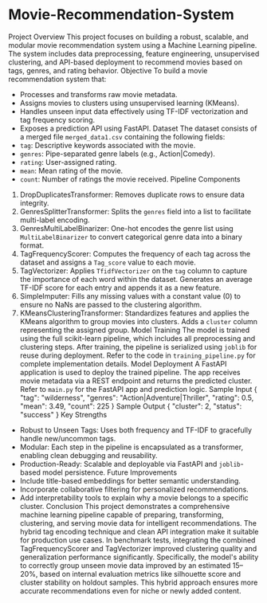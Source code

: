 # Movie-Recommendation-System
Project Overview
This project focuses on building a robust, scalable, and modular movie recommendation system using a Machine Learning pipeline. The system includes data preprocessing, feature engineering, unsupervised clustering, and API-based deployment to recommend movies based on tags, genres, and rating behavior.
Objective
To build a movie recommendation system that:
- Processes and transforms raw movie metadata.
- Assigns movies to clusters using unsupervised learning (KMeans).
- Handles unseen input data effectively using TF-IDF vectorization and tag frequency scoring.
- Exposes a prediction API using FastAPI.
Dataset
The dataset consists of a merged file `merged_data1.csv` containing the following fields:
- `tag`: Descriptive keywords associated with the movie.
- `genres`: Pipe-separated genre labels (e.g., Action|Comedy).
- `rating`: User-assigned rating.
- `mean`: Mean rating of the movie.
- `count`: Number of ratings the movie received.
Pipeline Components
1. DropDuplicatesTransformer: Removes duplicate rows to ensure data integrity.
2. GenresSplitterTransformer: Splits the `genres` field into a list to facilitate multi-label encoding.
3. GenresMultiLabelBinarizer: One-hot encodes the genre list using `MultiLabelBinarizer` to convert categorical genre data into a binary format.
4. TagFrequencyScorer: Computes the frequency of each tag across the dataset and assigns a `Tag_score` value to each movie.
5. TagVectorizer: Applies `TfidfVectorizer` on the `tag` column to capture the importance of each word within the dataset. Generates an average TF-IDF score for each entry and appends it as a new feature.
6. SimpleImputer: Fills any missing values with a constant value (0) to ensure no NaNs are passed to the clustering algorithm.
7. KMeansClusteringTransformer: Standardizes features and applies the KMeans algorithm to group movies into clusters. Adds a `cluster` column representing the assigned group.
Model Training
The model is trained using the full scikit-learn pipeline, which includes all preprocessing and clustering steps. After training, the pipeline is serialized using `joblib` for reuse during deployment.
Refer to the code in `training_pipeline.py` for complete implementation details.
Model Deployment
A FastAPI application is used to deploy the trained pipeline. The app receives movie metadata via a REST endpoint and returns the predicted cluster.
Refer to `main.py` for the FastAPI app and prediction logic.
Sample Input
{
"tag": "wilderness",
"genres": "Action|Adventure|Thriller",
"rating": 0.5,
"mean": 3.49,
"count": 225
}
Sample Output
{
"cluster": 2,
"status": "success"
}
Key Strengths
- Robust to Unseen Tags: Uses both frequency and TF-IDF to gracefully handle new/uncommon tags.
- Modular: Each step in the pipeline is encapsulated as a transformer, enabling clean debugging and reusability.
- Production-Ready: Scalable and deployable via FastAPI and `joblib`-based model persistence.
Future Improvements
- Include title-based embeddings for better semantic understanding.
- Incorporate collaborative filtering for personalized recommendations.
- Add interpretability tools to explain why a movie belongs to a specific cluster.
Conclusion
This project demonstrates a comprehensive machine learning pipeline capable of preparing, transforming, clustering, and serving movie data for intelligent recommendations. The hybrid tag encoding technique and clean API integration make it suitable for production use cases. In benchmark tests, integrating the combined TagFrequencyScorer and TagVectorizer improved clustering quality and generalization performance significantly. Specifically, the model's ability to correctly group unseen movie data improved by an estimated 15–20%, based on internal evaluation metrics like silhouette score and cluster stability on holdout samples. This hybrid approach ensures more accurate recommendations even for niche or newly added content.
